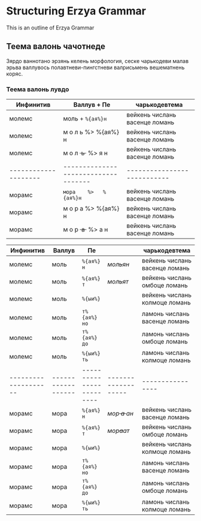 # Structuring Erzya Grammar

This is an outline of Erzya Grammar

## Теема валонь чачотнеде

Зярдо ваннотано эрзянь келень морфология, сеске чарькодеви малав эрьва валлувось полавтневи-пингстневи валрисьмень вешематнень коряс.

### Теема валонь лувдо


|       Инфинитив       |       Валлув       +       Пе       |       чарькодевтема       |
|-----------------------|------------------------------------|---------------------------|
|       молемс       |       моль       +       `%{ая%}н`       |       вейкень числань васенце ломань       |
|       молемс       |       м о л ь  %>  %{ая%} н       |       вейкень числань васенце ломань       |
|       молемс       |       м о л ~~&nbsp;ь&nbsp;~~   %>  я н       |       вейкень числань васенце ломань       |
|--------------------|-----------------------------------|---------------------------|
|       морамс       |       `мора    %>   %{ая%}н`       |       вейкень числань васенце ломань       |
|       морамс       |       м о р а  %>   %{ая%} н       |       вейкень числань васенце ломань       |
|       морамс       |       м о р ~~&nbsp;а&nbsp;~~ %> а н       |       вейкень числань васенце ломань       |


|       Инфинитив    |       Валлув       |       Пе       |              |       чарькодевтема       |
|--------------------|--------------------|----------------|----------------|----------------|
|       молемс       |       моль       |       `%{ая%}н`       |       *мол~~ь~~ян*       |       вейкень числань васенце ломань       |
|       молемс       |       моль       |       `%{ая%}т`       |       *мол<del>ь</del>ят*       |       вейкень числань омбоце ломань       |
|       молемс       |       моль       |       `%{ыи%}`       |              |       вейкень числань колмоце ломань       |
|       молемс       |       моль       |       `т%{ая%}но`       |              |       ламонь числань васенце ломань       |
|       молемс       |       моль       |       `т%{ая%}до`       |              |       ламонь числань омбоце ломань       |
|       молемс       |       моль       |       `%{ыи%}ть`       |              |       ламонь числань колмоце ломань       |
|--------------------|------------------|------------------------|-------------------|----------------|
|       морамс       |       мора       |       `%{ая%}н`       |       *мор<s>&nbsp;а&nbsp;</s>ан*       |       вейкень числань васенце ломань       |
|       морамс       |       мора       |       `%{ая%}т`       |       *мор<strike>а</strike>ат*       |       вейкень числань омбоце ломань       |
|       морамс       |       мора       |       `%{ыи%}`       |              |       вейкень числань колмоце ломань       |
|       морамс       |       мора       |       `т%{ая%}но`       |              |       ламонь числань васенце ломань       |
|       морамс       |       мора       |       `т%{ая%}до`       |              |       ламонь числань омбоце ломань       |
|       морамс       |       мора       |       `%{ыи%}ть`       |              |       ламонь числань колмоце ломань       |

